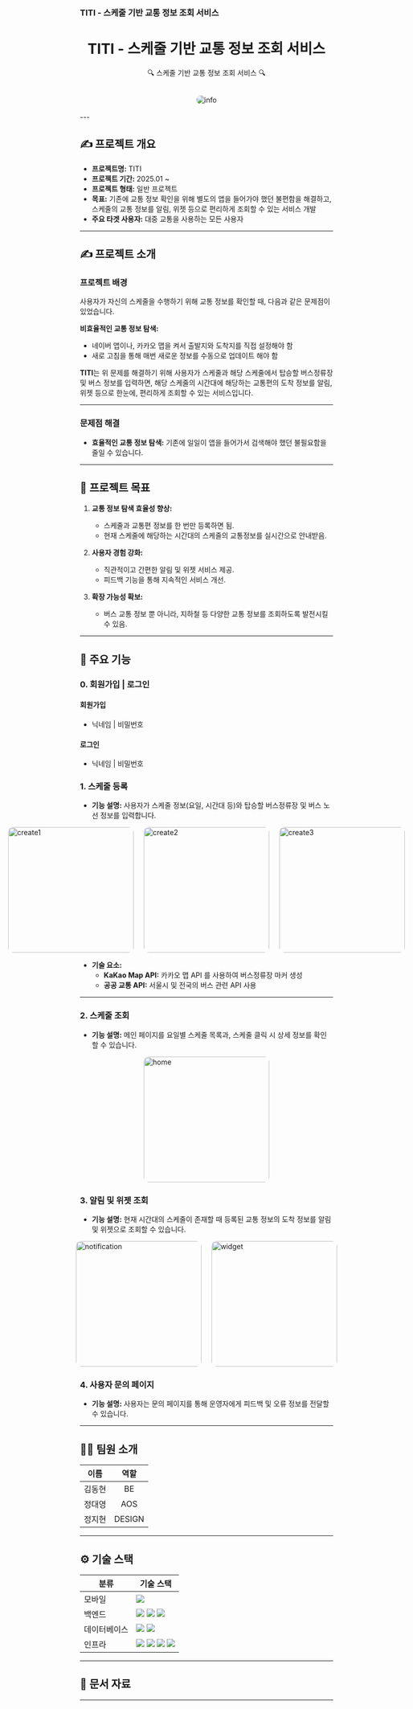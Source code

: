 ### TITI - 스케줄 기반 교통 정보 조회 서비스

<div align="center">
  <h1>TITI - 스케줄 기반 교통 정보 조회 서비스</h1>
  <p>🔍 스케줄 기반 교통 정보 조회 서비스 🔍</p>
</div>

<br/>
<div align="center">
  <img src="./asset/info.png" alt="info" style="border-radius: 10px;"/>
</div>
<br/>
---

## ✍️ 프로젝트 개요

- **프로젝트명:** TITI
- **프로젝트 기간:** 2025.01 ~ 
- **프로젝트 형태:** 일반 프로젝트
- **목표:** 기존에 교통 정보 확인을 위해 별도의 앱을 들어가야 했던 불편함을 해결하고, 스케줄의 교통 정보를 알림, 위젯 등으로 편리하게 조회할 수 있는 서비스 개발
- **주요 타겟 사용자:** 대중 교통을 사용하는 모든 사용자

---

## ✍️ 프로젝트 소개

### 프로젝트 배경

사용자가 자신의 스케줄을 수행하기 위해 교통 정보를 확인할 때, 다음과 같은 문제점이 있었습니다.

**비효율적인 교통 정보 탐색:** 
- 네이버 앱이나, 카카오 맵을 켜서 출발지와 도착지를 직접 설정해야 함
- 새로 고침을 통해 매번 새로운 정보를 수동으로 업데이트 해야 함

**TITI**는 위 문제를 해결하기 위해 사용자가 스케줄과 해당 스케줄에서 탑승할 버스정류장 및 버스 정보를 입력하면, 해당 스케줄의 시간대에 해당하는 교통편의 도착 정보를 알림, 위젯 등으로 한눈에, 편리하게 조회할 수 있는 서비스입니다.

---

### 문제점 해결

- **효율적인 교통 정보 탐색:** 기존에 일일이 앱을 들어가서 검색해야 했던 불필요함을 줄일 수 있습니다.

---

## 🚀 프로젝트 목표

1. **교통 정보 탐색 효율성 향상:** 
   - 스케줄과 교통편 정보를 한 번만 등록하면 됨.
   - 현재 스케줄에 해당하는 시간대의 스케줄의 교통정보를 실시간으로 안내받음.

2. **사용자 경험 강화:** 
   - 직관적이고 간편한 알림 및 위젯 서비스 제공.
   - 피드백 기능을 통해 지속적인 서비스 개선.

3. **확장 가능성 확보:** 
   - 버스 교통 정보 뿐 아니라, 지하철 등 다양한 교통 정보를 조회하도록 발전시킬 수 있음.
---

## 📌 주요 기능

### **0. 회원가입 | 로그인**

#### **회원가입**

- 닉네임 | 비밀번호


#### **로그인**

- 닉네임 | 비밀번호

### **1. 스케줄 등록**

- **기능 설명:** 사용자가 스케줄 정보(요일, 시간대 등)와 탑승할 버스정류장 및 버스 노선 정보를 입력합니다.

<div style="display: flex; justify-content: center; gap: 20px;">
    <img src="./asset/create1.png" alt="create1" style="border-radius: 10px; width: 250px;"/>
    <img src="./asset/create2.png" alt="create2" style="border-radius: 10px; width: 250px;"/>
    <img src="./asset/create3.png" alt="create3" style="border-radius: 10px; width: 250px;"/>
</div>

- **기술 요소:**
    - **KaKao Map API:** 카카오 맵 API 를 사용하여 버스정류장 마커 생성
    - **공공 교통 API:** 서울시 및 전국의 버스 관련 API 사용

---

### **2. 스케줄 조회**

- **기능 설명:** 메인 페이지를 요일별 스케줄 목록과, 스케줄 클릭 시 상세 정보를 확인할 수 있습니다. 
<div style="display: flex; justify-content: center; gap: 20px;">
    <img src="./asset/home.png" alt="home" style="border-radius: 10px; width: 250px;"/>
</div>

### **3. 알림 및 위젯 조회**

- **기능 설명:** 현재 시간대의 스케줄이 존재할 때 등록된 교통 정보의 도착 정보를 알림 및 위젯으로 조회할 수 있습니다.
   
<div style="display: flex; justify-content: center; gap: 20px;">
    <img src="./asset/notification.png" alt="notification" style="border-radius: 10px; width: 250px;"/>
    <img src="./asset/widget.png" alt="widget" style="border-radius: 10px; width: 250px;"/>
</div>


### **4. 사용자 문의 페이지**

- **기능 설명:** 사용자는 문의 페이지를 통해 운영자에게 피드백 및 오류 정보를 전달할 수 있습니다.

---

## 🧑‍💻 팀원 소개

| **이름**    | **역할**        | 
|:-----------:|:---------------:|
| 김동현      | BE              | 
| 정대영      | AOS             |
| 정지현      | DESIGN          | 

---

## ⚙️ 기술 스택

<table>
  <thead>
    <tr>
      <th>분류</th>
      <th>기술 스택</th>
    </tr>
  </thead>
  <tbody>
    <tr>
      <td>모바일</td>
      <td>
        <img src="https://img.shields.io/badge/Kotlin-7F52FF?style=flat&logo=kotlin&logoColor=white"/>
      </td>
    </tr>
    <tr>
      <td>백엔드</td>
      <td>
        <img src="https://img.shields.io/badge/Spring_Boot-6DB33F?style=flat&logo=spring-boot&logoColor=white"/>
        <img src="https://img.shields.io/badge/Java-007396?style=flat&logo=openjdk&logoColor=white"/>
        <img src="https://img.shields.io/badge/Gradle-02303A?style=flat&logo=gradle&logoColor=white"/>
      </td>
    </tr>
    <tr>
      <td>데이터베이스</td>
      <td>
        <img src="https://img.shields.io/badge/MySQL-4479A1?style=flat&logo=mysql&logoColor=white"/>
        <img src="https://img.shields.io/badge/Redis-DC382D?style=flat&logo=redis&logoColor=white"/>
      </td>
    </tr>
    <tr>
      <td>인프라</td>
      <td>
        <img src="https://img.shields.io/badge/AWS_EC2-FF9900?style=flat&logo=amazon-ec2&logoColor=white"/>
        <img src="https://img.shields.io/badge/Docker-2496ED?style=flat&logo=docker&logoColor=white"/>
        <img src="https://img.shields.io/badge/Ubuntu-20.04-E95420?style=flat&logo=ubuntu&logoColor=white"/>
        <img src="https://img.shields.io/badge/Nginx-1.18.0-009639?style=flat&logo=nginx&logoColor=white"/>
      </td>
    </tr>
  </tbody>
</table>


---

## 📂 문서 자료


---

